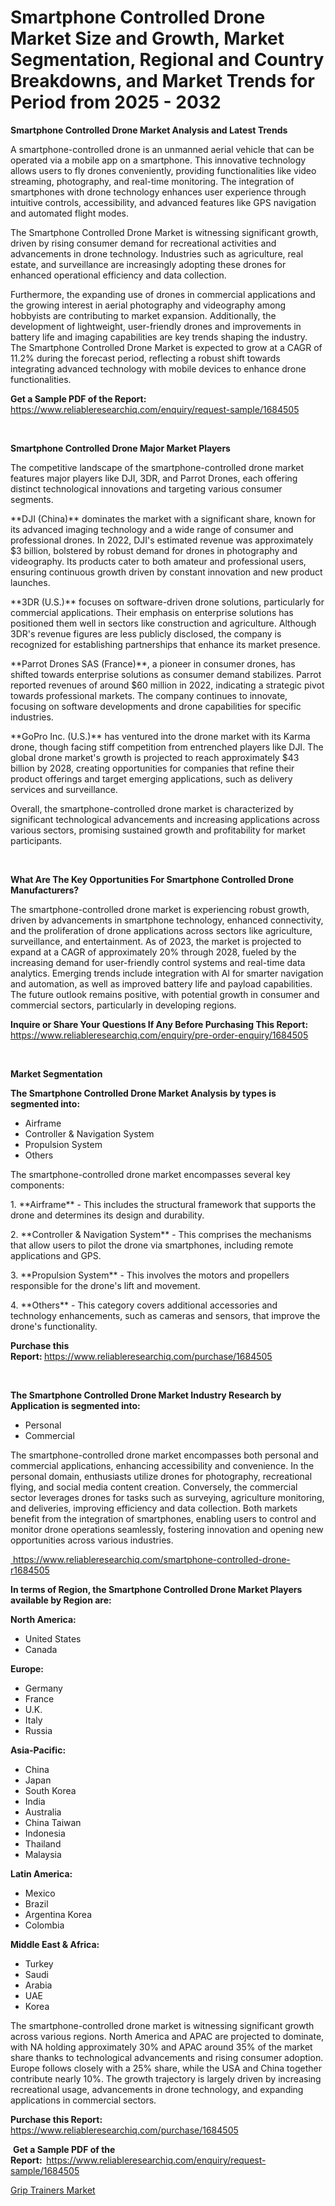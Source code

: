<p><h1>Smartphone Controlled Drone Market Size and Growth, Market Segmentation, Regional and Country Breakdowns, and Market Trends for Period from 2025 -  2032</h1></p><p><strong>Smartphone Controlled Drone Market Analysis and Latest Trends</strong></p>
<p><p>A smartphone-controlled drone is an unmanned aerial vehicle that can be operated via a mobile app on a smartphone. This innovative technology allows users to fly drones conveniently, providing functionalities like video streaming, photography, and real-time monitoring. The integration of smartphones with drone technology enhances user experience through intuitive controls, accessibility, and advanced features like GPS navigation and automated flight modes.</p><p>The Smartphone Controlled Drone Market is witnessing significant growth, driven by rising consumer demand for recreational activities and advancements in drone technology. Industries such as agriculture, real estate, and surveillance are increasingly adopting these drones for enhanced operational efficiency and data collection. </p><p>Furthermore, the expanding use of drones in commercial applications and the growing interest in aerial photography and videography among hobbyists are contributing to market expansion. Additionally, the development of lightweight, user-friendly drones and improvements in battery life and imaging capabilities are key trends shaping the industry. The Smartphone Controlled Drone Market is expected to grow at a CAGR of 11.2% during the forecast period, reflecting a robust shift towards integrating advanced technology with mobile devices to enhance drone functionalities.</p></p>
<p><strong>Get a Sample PDF of the Report:&nbsp;</strong> <a href="https://www.reliableresearchiq.com/enquiry/request-sample/1684505?utm_campaign=1876&utm_medium=2&utm_source=Github&utm_content=ia&utm_term=10042025&utm_id=smartphone-controlled-drone">https://www.reliableresearchiq.com/enquiry/request-sample/1684505</a></p>
<p>&nbsp;</p>
<p><strong>Smartphone Controlled Drone Major Market Players</strong></p>
<p><p>The competitive landscape of the smartphone-controlled drone market features major players like DJI, 3DR, and Parrot Drones, each offering distinct technological innovations and targeting various consumer segments.</p><p>**DJI (China)** dominates the market with a significant share, known for its advanced imaging technology and a wide range of consumer and professional drones. In 2022, DJI's estimated revenue was approximately $3 billion, bolstered by robust demand for drones in photography and videography. Its products cater to both amateur and professional users, ensuring continuous growth driven by constant innovation and new product launches.</p><p>**3DR (U.S.)** focuses on software-driven drone solutions, particularly for commercial applications. Their emphasis on enterprise solutions has positioned them well in sectors like construction and agriculture. Although 3DR's revenue figures are less publicly disclosed, the company is recognized for establishing partnerships that enhance its market presence.</p><p>**Parrot Drones SAS (France)**, a pioneer in consumer drones, has shifted towards enterprise solutions as consumer demand stabilizes. Parrot reported revenues of around $60 million in 2022, indicating a strategic pivot towards professional markets. The company continues to innovate, focusing on software developments and drone capabilities for specific industries.</p><p>**GoPro Inc. (U.S.)** has ventured into the drone market with its Karma drone, though facing stiff competition from entrenched players like DJI. The global drone market's growth is projected to reach approximately $43 billion by 2028, creating opportunities for companies that refine their product offerings and target emerging applications, such as delivery services and surveillance.</p><p>Overall, the smartphone-controlled drone market is characterized by significant technological advancements and increasing applications across various sectors, promising sustained growth and profitability for market participants.</p></p>
<p>&nbsp;</p>
<p><strong>What Are The Key Opportunities For Smartphone Controlled Drone Manufacturers?</strong></p>
<p><p>The smartphone-controlled drone market is experiencing robust growth, driven by advancements in smartphone technology, enhanced connectivity, and the proliferation of drone applications across sectors like agriculture, surveillance, and entertainment. As of 2023, the market is projected to expand at a CAGR of approximately 20% through 2028, fueled by the increasing demand for user-friendly control systems and real-time data analytics. Emerging trends include integration with AI for smarter navigation and automation, as well as improved battery life and payload capabilities. The future outlook remains positive, with potential growth in consumer and commercial sectors, particularly in developing regions.</p></p>
<p><strong>Inquire or Share Your Questions If Any Before Purchasing This Report:</strong> <a href="https://www.reliableresearchiq.com/enquiry/pre-order-enquiry/1684505?utm_campaign=1876&utm_medium=2&utm_source=Github&utm_content=ia&utm_term=10042025&utm_id=smartphone-controlled-drone">https://www.reliableresearchiq.com/enquiry/pre-order-enquiry/1684505</a></p>
<p>&nbsp;</p>
<p><strong>Market Segmentation</strong></p>
<p><strong>The Smartphone Controlled Drone Market Analysis by types is segmented into:</strong></p>
<p><ul><li>Airframe</li><li>Controller & Navigation System</li><li>Propulsion System</li><li>Others</li></ul></p>
<p><p>The smartphone-controlled drone market encompasses several key components: </p><p>1. **Airframe** - This includes the structural framework that supports the drone and determines its design and durability.</p><p>2. **Controller & Navigation System** - This comprises the mechanisms that allow users to pilot the drone via smartphones, including remote applications and GPS.</p><p>3. **Propulsion System** - This involves the motors and propellers responsible for the drone's lift and movement.</p><p>4. **Others** - This category covers additional accessories and technology enhancements, such as cameras and sensors, that improve the drone's functionality.</p></p>
<p><strong>Purchase this Report:&nbsp;</strong><a href="https://www.reliableresearchiq.com/purchase/1684505?utm_campaign=1876&utm_medium=2&utm_source=Github&utm_content=ia&utm_term=10042025&utm_id=smartphone-controlled-drone">https://www.reliableresearchiq.com/purchase/1684505</a></p>
<p>&nbsp;</p>
<p><strong>The Smartphone Controlled Drone Market Industry Research by Application is segmented into:</strong></p>
<p><ul><li>Personal</li><li>Commercial</li></ul></p>
<p><p>The smartphone-controlled drone market encompasses both personal and commercial applications, enhancing accessibility and convenience. In the personal domain, enthusiasts utilize drones for photography, recreational flying, and social media content creation. Conversely, the commercial sector leverages drones for tasks such as surveying, agriculture monitoring, and deliveries, improving efficiency and data collection. Both markets benefit from the integration of smartphones, enabling users to control and monitor drone operations seamlessly, fostering innovation and opening new opportunities across various industries.</p></p>
<p><a href="https://www.reliableresearchiq.com/smartphone-controlled-drone-r1684505?utm_campaign=1876&utm_medium=2&utm_source=Github&utm_content=ia&utm_term=10042025&utm_id=smartphone-controlled-drone">&nbsp;https://www.reliableresearchiq.com/smartphone-controlled-drone-r1684505</a></p>
<p><strong>In terms of Region, the Smartphone Controlled Drone Market Players available by Region are:</strong></p>
<p>
    <p> <strong> North America: </strong>
        <ul>
            <li>United States</li>
            <li>Canada</li>
        </ul>
        </p> 
    <p> <strong> Europe: </strong>
        <ul>
            <li>Germany</li>
            <li>France</li>
            <li>U.K.</li>
            <li>Italy</li>
            <li>Russia</li>
        </ul>
        </p> 
    <p> <strong> Asia-Pacific: </strong>
        <ul>
            <li>China</li>
            <li>Japan</li>
            <li>South Korea</li>
            <li>India</li>
            <li>Australia</li>
            <li>China Taiwan</li>
            <li>Indonesia</li>
            <li>Thailand</li>
            <li>Malaysia</li>
        </ul>
        </p> 
    <p> <strong> Latin America: </strong>
        <ul>
            <li>Mexico</li>
            <li>Brazil</li>
            <li>Argentina Korea</li>
            <li>Colombia</li>
        </ul>
        </p> 
    <p> <strong> Middle East & Africa: </strong>
        <ul>
            <li>Turkey</li>
            <li>Saudi</li>
            <li>Arabia</li>
            <li>UAE</li>
            <li>Korea</li>
        </ul>
    </p>
    </p>
<p><p>The smartphone-controlled drone market is witnessing significant growth across various regions. North America and APAC are projected to dominate, with NA holding approximately 30% and APAC around 35% of the market share thanks to technological advancements and rising consumer adoption. Europe follows closely with a 25% share, while the USA and China together contribute nearly 10%. The growth trajectory is largely driven by increasing recreational usage, advancements in drone technology, and expanding applications in commercial sectors.</p></p>
<p><strong>Purchase this Report: </strong><a href="https://www.reliableresearchiq.com/purchase/1684505?utm_campaign=1876&utm_medium=2&utm_source=Github&utm_content=ia&utm_term=10042025&utm_id=smartphone-controlled-drone">https://www.reliableresearchiq.com/purchase/1684505</a></p>
<p>&nbsp;<strong>Get a Sample PDF of the Report:&nbsp;&nbsp;</strong><a href="https://www.reliableresearchiq.com/enquiry/request-sample/1684505?utm_campaign=1876&utm_medium=2&utm_source=Github&utm_content=ia&utm_term=10042025&utm_id=smartphone-controlled-drone">https://www.reliableresearchiq.com/enquiry/request-sample/1684505</a></p>
<p><strong></strong></p>
<p><p><a href="https://github.com/quiraytaibat/Market-Research-Report-List-1/blob/main/grip-trainers-market.md?utm_campaign=1876&utm_medium=2&utm_source=Github&utm_content=ia&utm_term=10042025&utm_id=smartphone-controlled-drone">Grip Trainers Market</a></p></p>